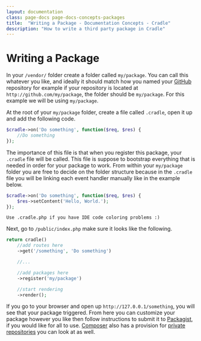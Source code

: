 ```yaml
---
layout: documentation
class: page-docs page-docs-concepts-packages
title:  "Writing a Package - Documentation Concepts - Cradle"
description: "How to write a third party package in Cradle"
---
```

# Writing a Package

In your `/vendor/` folder create a folder called `my/package`. You can call
this whatever you like, and ideally it should match how you named your
[GitHub](https://github.com) repository for example if your repository is
located at `http://github.com/my/package`, the folder should be `my/package`.
For this example we will be using `my/package`.

At the root of your `my/package` folder, create a file called `.cradle`, open
it up and add the following code.

```php
$cradle->on('Do something', function($req, $res) {
    //Do something
});
```
The importance of this file is that when you register this package, your
`.cradle` file will be called. This file is suppose to bootstrap everything
that is needed in order for your package to work. From within your `my/package`
folder you are free to decide on the folder structure because in the `.cradle`
file you will be linking each event handler manually like in the example below.

```php
$cradle->on('Do something', function($req, $res) {
    $res->setContent('Hello, World.');
});
```

```info
Use .cradle.php if you have IDE code coloring problems :)
```

Next, go to `/public/index.php` make
sure it looks like the following.

```php
return cradle()
    //add routes here
    ->get('/something', 'Do something')

    //...

    //add packages here
    ->register('my/package')

    //start rendering
    ->render();
```

If you go to your browser and open up `http://127.0.0.1/something`, you will
see that your package triggered. From here you can customize your package
however you like then follow instructions to submit it to
[Packagist](https://packagist.org/), if you would like for all to use.
[Composer](https://getcomposer.org/) also has a provision for
[private repositories](https://getcomposer.org/doc/05-repositories.md) you can
look at as well.
